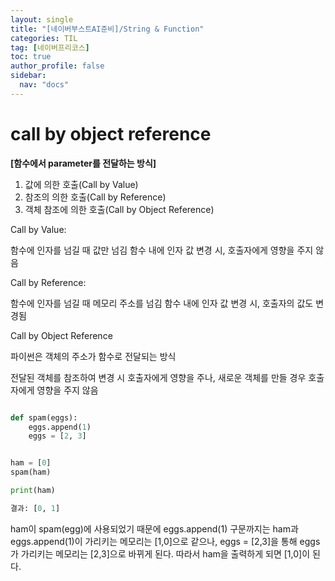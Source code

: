 ```yaml
---
layout: single
title: "[네이버부스트AI준비]/String & Function"
categories: TIL
tag: [네이버프리코스]
toc: true
author_profile: false
sidebar:
  nav: "docs"
---
```


# call by object reference

**[함수에서 parameter를 전달하는 방식]**

1. 값에 의한 호출(Call by Value)
2. 참조의 의한 호출(Call by Reference)
3. 객체 참조에 의한 호출(Call by Object Reference)

Call by Value:

함수에 인자를 넘길 때 값만 넘김
함수 내에 인자 값 변경 시, 호출자에게 영향을 주지 않음

Call by Reference:

함수에 인자를 넘길 때 메모리 주소를 넘김
함수 내에 인자 값 변경 시, 호출자의 값도 변경됨

Call by Object Reference

파이썬은 객체의 주소가 함수로 전달되는 방식

전달된 객체를 참조하여 변경 시 호출자에게 영향을 주나, 새로운 객체를 만들 경우 호출자에게 영향을 주지 않음

```python

def spam(eggs):
    eggs.append(1)
    eggs = [2, 3]


ham = [0]
spam(ham)

print(ham)

결과: [0, 1]
```

ham이 spam(egg)에 사용되었기 때문에 eggs.append(1) 구문까지는 ham과 eggs.append(1)이 가리키는 메모리는 [1,0]으로 같으나, eggs = [2,3]을 통해 eggs가 가리키는 메모리는 [2,3]으로 바뀌게 된다. 따라서 ham을 출력하게 되면 [1,0]이 된다.
